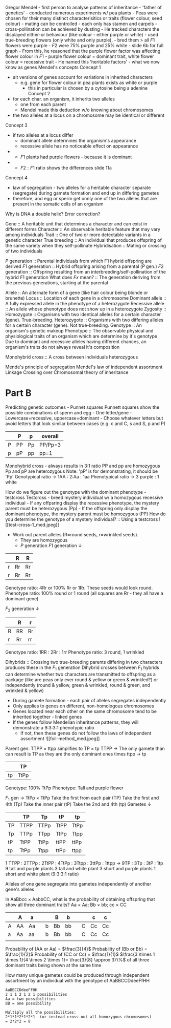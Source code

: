 Gregor Mendel
	- first person to analyse patterns of inheritance
	- 'father of genetics'
	- conducted numerous experiments w/ pea plants
	- Peas were chosen for their many distinct characterisitics or traits (flower colour, seed colour)
		- mating can be controlled
			- each only has stamen and carpels
		- cross-pollination can be achieved by dusting
	- He tracked characters the displayed either-or behaviour (like colour - either purple or white)
		- used true-breeding flowers (only white and only purple),
			- bred them > all $F1$ flowers were purple
				- $F2$ were 75% purple and 25% white
				- slide 6b for full graph
				- From this, he reasoned that the purple flower factor was affecting flower colour in $F1$
					- purple flower colour = dominant trait, white flower colour = recessive trait
				- He named this 'heritable factors' - what we now know as genes
Mendel's concepts
Concept 1
- alt versions of genes account for variations in inherited characters
	- e.g. gene for flower colour in pea plants exists as white or purple
		- this in particular is chosen by a cytosine being a adenine
Concept 2
- for each char. an organism, it inherits two alleles
	- one from each parent
	- Mendel made this deduction w/o knowing about chromosomes
- the two alleles at a locus on a chromosome may be identical or different

Concept 3
- if two alleles at a locus differ
	- dominant allele determines the organism's appearance
	- recessive allele has no noticeable effect on appearance
- - $F1$ plants had purple flowers - because it is dominant
- - $F2:F1$ ratio shows the differences
slide 11a

Concept 4
- law of segregation - two alleles for a heritable character separate (segregate) during gamete formation and end up in differing gametes
- therefore, and egg or sperm get onnly one of the two alleles that are present in the somatic cells of an organism

Why is DNA a double helix? Error correction?


Gene :: A heritable unit that determines a character and can exist in different forms
Character :: An observable heritable feature that may vary among individuals
Trait :: One of two or more detectable variants in a genetic character
True breeding :: An individual that produces offspring of the same variety when they self-pollinate
Hybridisation :: Mating or crossing of two individuals

$P$ generation :: Parental individuals from which F1 hybrid offspring are derived
$F1$ generation :: Hybrid offspring arising from a parental ($P$ gen.)
$F2$ generation :: Offspring resulting from an interbreeding/self-pollination of the hybrid $F1$ generation
What does $Fx$ mean? :: The generation deriving from the previous generations, starting at the parental

Allele :: An alternate form of a gene (like hair colour being blonde or brunette)
Locus :: Location of each gene in a chromosome
Dominant allele :: A fully expressed allele in the phenotype of a heterozygote
Recessive allele :: An allele whose phenotype does not show up in a heterozygote
Zygosity :: 
Homozygote :: Organisms with two identical alleles for a certain character (gene). True-breeding.
Heterozygote :: Organisms with two differing alleles for a certain character (gene). Not true-breeding.
Genotype :: An organism's genetic makeup
Phenotype :: The observable physical and physiological traits of an organism which are determine by it's genotype
Due to dominant and recessive alleles having different chances, an organism's traits do not always reveal it's composition

Monohybrid cross :: A cross between individuals heterozygous

Mende's principle of segregation
Mendel's law of independent assortment
Linkage
Crossing over
Chromosomal theory of inheritance



# Part B
Predicting genetic outcomes
	- Punnet squares
Punnett squares show the possible combinations of sperm and egg
	- One letter/gene
	- Lowercase=recessive, uppercase=dominant
	- Choose whatever letters but avoid letters that look similar between cases (e.g. c and C, s and S, p and P)

|     | P   | p   | overall |
| --- | --- | --- | ------- |
| P   | PP  | Pp  | PP/Pp=3 |
| p   | pP  | pp  | pp=1    |
Monohybrid cross - always results in 3:1 ratio
PP and pp are homozygous
Pp and pP are heterozygous
Note: 'pP' is for demonstrating, it should be 'Pp'
Genotypical ratio -> 1AA : 2:Aa : 1aa
Phenotypical ratio -> 3 purple : 1 white

How do we figure out the genotype with the dominant phenotype
	- testcross
Testcross
	- breed mystery individual w/ a homozygous recessive individual
	- If any offpsring display the recessive phenotype, the mystery parent must be heterozygous (Pp)
	- If the offspring only display the dominant phenotype, the mystery parent must be homozygous (PP)
How do you determine the genotype of a mystery individual? :: Using a testcross
![[test-cross-1_med.jpeg]]

- Work out parent alleles (R=round seeds, r=wrinkled seeds).
	- They are homozygous
	- $P$ generation
$F1$ generation $\downarrow$

|     | R   | R   |
| --- | --- | --- |
| r   | Rr  | Rr  |
| r   | Rr  | Rr  |
Genotype ratio: 4Rr or 100% Rr or 1Rr. These seeds would look round. 
Phenotype ratio: 100% round or 1 round  (all squares are Rr - they all have a dominant gene)

$F_{2}$ generation $\downarrow$

|     | R   | r   |
| --- | --- | --- |
| R   | RR  | Rr  |
| r   | Rr  | rr  |
Genotype ratio: 1RR : 2Rr : 1rr
Phenotype ratio: 3 round, 1 wrinkled

Dihybrids :: Crossing two true-breeding parents differing in two characters produces these in the $F_{1}$ generation
Dihybrid crosses between $F_{1}$ hybrids can determine whether two characters are transmitted to offspring as a package (like are peas only ever round & yellow or green & wrinkled?) or independently (round & yellow, green & wrinkled, round & green, and wrinkled & yellow) 
- During gamete formation - each pair of alleles segregates independently 
- Only applies to genes on different, non-homologous chromosomes
- Genes located near each other on the same chromosome tend to be inherited together - linked genes
- If the genes follow Mendelian inheritance patterns, they will demonstrate a 9:3:3:1 phenotypic ratio
	- If not, then these genes do not follow the laws of independent assortment
![[foil-method_med.jpeg]]

Parent gen: TTPP $\times$ ttpp simplifies to TP $\times$ tp
TTPP -> The only gamete than can result is TP as they are the only dominant ones
times ttpp -> tp

|     | TP   |
| --- | ---- |
| tp  | TtPp |
Genotype: 100% TtPp
Phenotype: Tall and purple flower

$F_{1}$ gen -> TtPp $\times$ TtPp
Take the first from each pair (TP)
Take the first and 4th (Tp)
Take the inner pair (tP)
Take the 2nd and 4th (tp)
Gametes $\downarrow$

|     | TP   | Tp   | tP   | tp   |
| --- | ---- | ---- | ---- | ---- |
| TP  | TTPP | TTPp | TtPP | TtPp |
| Tp  | TTPp | TTpp | TtPp | Ttpp |
| tP  | TtPP | TtPp | ttPP | ttPp |
| tp  | TtPp | Ttpp | ttPp | ttpp |

1 TTPP : 2TTPp : 2TtPP : 4TtPp : 3Ttpp : 3ttPp : 1ttpp
-> 9TP : 3Tp : 3tP : 1tp 
9 tall and purple plants
3 tall and white plant
3 short and purple plants
1 short and white plant
(9:3:3:1 ratio)

Alleles of one gene segregate into gametes independently of another gene's alleles

In AaBbcc $\times$ AabbCC, what is the probability of obtaining offspring that show all three dominant traits?
Aa $\times$ Aa; Bb $\times$ bb; cc $\times$ CC

|     | A   | a   |     |     | B   | b   |     |     | c   | c   |
| --- | --- | --- | --- | --- | --- | --- | --- | --- | --- | --- |
| A   | AA  | Aa  |     | b   | Bb  | bb  |     | C   | Cc  | Cc  |
| a   | Aa  | aa  |     | b   | Bb  | bb  |     | C   | Cc  | Cc  |
|     |     |     |     |     |     |     |     |     |     |     |

Probability of (AA or Aa) = $\frac{3}{4}$
Probability of (Bb or Bb) = $\frac{1}{2}$
Probability of (CC or Cc) = $\frac{1}{1}$
$\frac{3 \times 1 \times 1}{4 \times 2 \times 1}= \frac{3}{8} \approx 37\%$ of all three dominant traits being shown at the same time

How many unique gametes could be produced through independent assortment by an individual with the genotype of AaBBCCDdeeFfHH
```
AaBBCCDdeeFfHH
2 1 1 2 1 2 1 possibilities
Aa = two possibilities
BB = one possibility

Multiply all the possibilities:
2*1*1*2*1*2*1  (or instead cross out all homozygous chromosomes)
= 2*2*2 = 8

```
